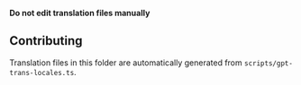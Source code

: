 **Do not edit translation files manually**

## Contributing

Translation files in this folder are automatically generated from `scripts/gpt-trans-locales.ts`.
